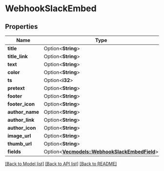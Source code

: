 # WebhookSlackEmbed

## Properties

Name | Type | Description | Notes
------------ | ------------- | ------------- | -------------
**title** | Option<**String**> |  | [optional]
**title_link** | Option<**String**> |  | [optional]
**text** | Option<**String**> |  | [optional]
**color** | Option<**String**> |  | [optional]
**ts** | Option<**i32**> |  | [optional]
**pretext** | Option<**String**> |  | [optional]
**footer** | Option<**String**> |  | [optional]
**footer_icon** | Option<**String**> |  | [optional]
**author_name** | Option<**String**> |  | [optional]
**author_link** | Option<**String**> |  | [optional]
**author_icon** | Option<**String**> |  | [optional]
**image_url** | Option<**String**> |  | [optional]
**thumb_url** | Option<**String**> |  | [optional]
**fields** | Option<[**Vec<models::WebhookSlackEmbedField>**](WebhookSlackEmbedField.md)> |  | [optional]

[[Back to Model list]](../README.md#documentation-for-models) [[Back to API list]](../README.md#documentation-for-api-endpoints) [[Back to README]](../README.md)


